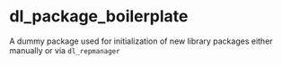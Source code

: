 # dl_package_boilerplate

A dummy package used for initialization of new library packages
either manually or via `dl_repmanager`
